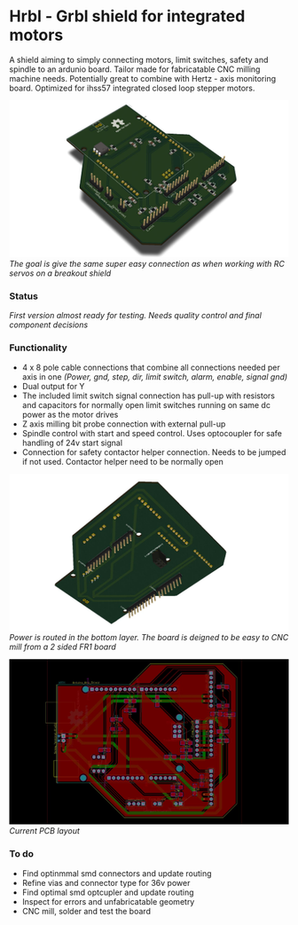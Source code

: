 # Hrbl - Grbl shield for integrated motors

A shield aiming to simply connecting motors, limit switches, safety and spindle to an ardunio board. Tailor made for fabricatable CNC milling machine needs. Potentially great to combine with Hertz - axis monitoring board. Optimized for ihss57 integrated closed loop stepper motors.

![top](./img/hrbl-shield-v0_1-top.jpg)
*The goal is give the same super easy connection as when working with RC servos on a breakout shield*

### Status

*First version almost ready for testing. Needs quality control and final component decisions*

### Functionality

* 4 x 8 pole cable connections that combine all connections needed per axis in one  *(Power, gnd, step, dir, limit switch, alarm, enable, signal gnd)*
* Dual output for Y
* The included limit switch signal connection has pull-up with resistors and capacitors for normally open limit switches running on same dc power as the motor drives
* Z axis milling bit probe connection with external pull-up
* Spindle control with start and speed control. Uses optocoupler for safe handling of 24v start signal
* Connection for safety contactor helper connection. Needs to be jumped if not used. Contactor helper need to be normally open

![bottom](./img/hrbl-shield-v0_1-bottom.jpg)
*Power is routed in the bottom layer. The board is deigned to be easy to CNC mill from a 2 sided FR1 board*

![pcb](./img/hrbl-shield-v0_1-pcb.jpg)
*Current PCB layout*

### To do

* Find optinmmal smd connectors and update routing
* Refine vias and connector type for 36v power
* Find optimal smd optcupler and update routing
* Inspect for errors and unfabricatable geometry
* CNC mill, solder and test the board